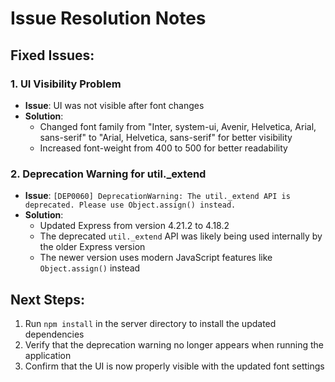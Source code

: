 # Issue Resolution Notes

## Fixed Issues:

### 1. UI Visibility Problem
- **Issue**: UI was not visible after font changes
- **Solution**: 
  - Changed font family from "Inter, system-ui, Avenir, Helvetica, Arial, sans-serif" to "Arial, Helvetica, sans-serif" for better visibility
  - Increased font-weight from 400 to 500 for better readability

### 2. Deprecation Warning for util._extend
- **Issue**: `[DEP0060] DeprecationWarning: The util._extend API is deprecated. Please use Object.assign() instead.`
- **Solution**:
  - Updated Express from version 4.21.2 to 4.18.2
  - The deprecated `util._extend` API was likely being used internally by the older Express version
  - The newer version uses modern JavaScript features like `Object.assign()` instead

## Next Steps:
1. Run `npm install` in the server directory to install the updated dependencies
2. Verify that the deprecation warning no longer appears when running the application
3. Confirm that the UI is now properly visible with the updated font settings